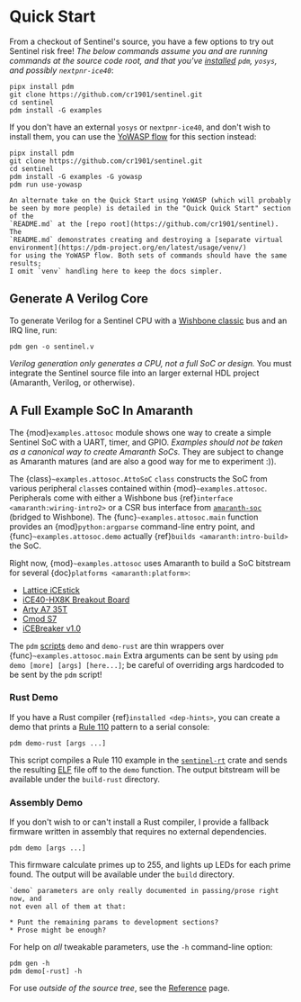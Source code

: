 # Quick Start

From a checkout of Sentinel's source, you have a few options to try out
Sentinel risk free! _The below commands assume you and are running commands at
the source code root, and that you've [installed](installation.md#prerequisites)
`pdm`, `yosys`, and possibly `nextpnr-ice40`_:

```
pipx install pdm
git clone https://github.com/cr1901/sentinel.git
cd sentinel
pdm install -G examples
```

If you don't have an external `yosys` or `nextpnr-ice40`, and don't wish to
install them, you can use the [YoWASP flow](installation.md#yosys-and-foss-toolchains)
for this section instead:

```
pipx install pdm
git clone https://github.com/cr1901/sentinel.git
cd sentinel
pdm install -G examples -G yowasp
pdm run use-yowasp
```

```{note}
An alternate take on the Quick Start using YoWASP (which will probably
be seen by more people) is detailed in the "Quick Quick Start" section of the
`README.md` at the [repo root](https://github.com/cr1901/sentinel). The
`README.md` demonstrates creating and destroying a [separate virtual environment](https://pdm-project.org/en/latest/usage/venv/)
for using the YoWASP flow. Both sets of commands should have the same results;
I omit `venv` handling here to keep the docs simpler.
```

## Generate A Verilog Core

To generate Verilog for a Sentinel CPU with a [Wishbone classic](https://cdn.opencores.org/downloads/wbspec_b4.pdf)
bus and an IRQ line, run:

```
pdm gen -o sentinel.v
```

_Verilog generation only generates a CPU, not a full SoC or design._ You must
integrate the Sentinel source file into an larger external HDL project
(Amaranth, Verilog, or otherwise).

## A Full Example SoC In Amaranth

The {mod}`examples.attosoc` module shows one way to create a simple Sentinel
SoC with a UART, timer, and GPIO. _Examples should not be taken as a canonical
way to create Amaranth SoCs._ They are subject to change as Amaranth matures
(and are also a good way for me to experiment :)).

The {class}`~examples.attosoc.AttoSoC` `class` constructs the SoC from various
peripheral `class`es contained within {mod}`~examples.attosoc`. Peripherals
come with either a Wishbone bus {ref}`interface <amaranth:wiring-intro2>` or
a CSR bus interface from [`amaranth-soc`](https://github.com/amaranth-lang/amaranth-soc)
(bridged to Wishbone). The {func}`~examples.attosoc.main` function provides
an {mod}`python:argparse` command-line entry point, and
{func}`~examples.attosoc.demo` actually {ref}`builds <amaranth:intro-build>`
the SoC.

Right now, {mod}`~examples.attosoc` uses Amaranth to build a SoC bitstream for
several {doc}`platforms <amaranth:platform>`:

* [Lattice iCEstick](https://www.latticesemi.com/icestick)
* [iCE40-HX8K Breakout Board](https://www.latticesemi.com/Products/DevelopmentBoardsAndKits/iCE40HX8KBreakoutBoard.aspx)
* [Arty A7 35T](https://digilent.com/shop/arty-a7-100t-artix-7-fpga-development-board/)
* [Cmod S7](https://digilent.com/shop/cmod-s7-breadboardable-spartan-7-fpga-module/)
* [iCEBreaker v1.0](https://1bitsquared.com/collections/fpga/products/icebreaker)

The `pdm` [scripts](https://pdm-project.org/latest/usage/scripts/)
`demo` and `demo-rust` are thin wrappers over {func}`~examples.attosoc.main`
Extra arguments can be sent by using `pdm demo [more] [args] [here...]`; be
careful of overriding args hardcoded to be sent by the `pdm` script!

### Rust Demo

If you have a Rust compiler {ref}`installed <dep-hints>`, you can create a
demo that prints a [Rule 110](https://en.wikipedia.org/wiki/Rule_110) pattern
to a serial console:

```
pdm demo-rust [args ...]
```

This script compiles a Rule 110 example in the [`sentinel-rt`](../development/support-code.md)
crate and sends the resulting [ELF](https://en.wikipedia.org/wiki/Executable_and_Linkable_Format)
file off to the `demo` function. The output bitstream will be available under
the `build-rust` directory.

### Assembly Demo

If you don't wish to or can't install a Rust compiler, I provide a fallback
firmware written in assembly that requires no external dependencies.

```
pdm demo [args ...]
```

This firmware calculate primes up to 255, and lights up LEDs for each prime
found. The output will be available under the `build` directory.

```{todo}
`demo` parameters are only really documented in passing/prose right now, and
not even all of them at that:

* Punt the remaining params to development sections?
* Prose might be enough?
```

For help on _all_ tweakable parameters, use the `-h` command-line option:

```
pdm gen -h
pdm demo[-rust] -h
```

For use _outside of the source tree_, see the [Reference](./reference.md)
page.

